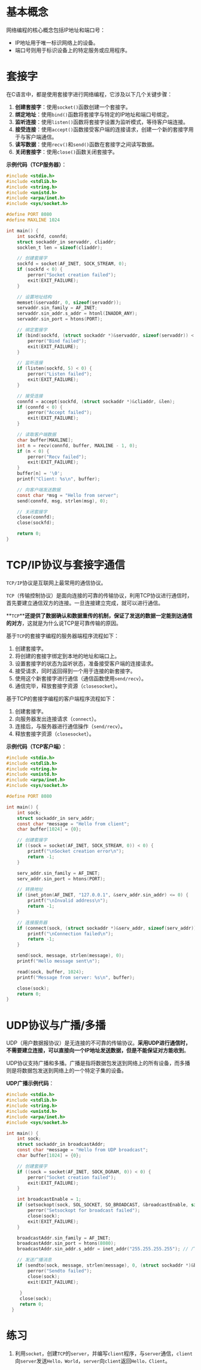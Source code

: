 # 基本概念

网络编程的核心概念包括IP地址和端口号：

- IP地址用于唯一标识网络上的设备。
- 端口号则用于标识设备上的特定服务或应用程序。

# 套接字

在C语言中，都是使用套接字进行网络编程，它涉及以下几个关键步骤：

1. **创建套接字**：使用`socket()`函数创建一个套接字。
2. **绑定地址**：使用`bind()`函数将套接字与特定的IP地址和端口号绑定。
3. **监听连接**：使用`listen()`函数将套接字设置为监听模式，等待客户端连接。
4. **接受连接**：使用`accept()`函数接受客户端的连接请求，创建一个新的套接字用于与客户端通信。
5. **读写数据**：使用`recv()`和`send()`函数在套接字之间读写数据。
6. **关闭套接字**：使用`close()`函数关闭套接字。

**示例代码（TCP服务器）**：

```C
#include <stdio.h>
#include <stdlib.h>
#include <string.h>
#include <unistd.h>
#include <arpa/inet.h>
#include <sys/socket.h>

#define PORT 8080
#define MAXLINE 1024

int main() {
    int sockfd, connfd;
    struct sockaddr_in servaddr, cliaddr;
    socklen_t len = sizeof(cliaddr);

    // 创建套接字
    sockfd = socket(AF_INET, SOCK_STREAM, 0);
    if (sockfd < 0) {
        perror("Socket creation failed");
        exit(EXIT_FAILURE);
    }

    // 设置地址结构
    memset(&servaddr, 0, sizeof(servaddr));
    servaddr.sin_family = AF_INET;
    servaddr.sin_addr.s_addr = htonl(INADDR_ANY);
    servaddr.sin_port = htons(PORT);

    // 绑定套接字
    if (bind(sockfd, (struct sockaddr *)&servaddr, sizeof(servaddr)) < 0) {
        perror("Bind failed");
        exit(EXIT_FAILURE);
    }

    // 监听连接
    if (listen(sockfd, 5) < 0) {
        perror("Listen failed");
        exit(EXIT_FAILURE);
    }

    // 接受连接
    connfd = accept(sockfd, (struct sockaddr *)&cliaddr, &len);
    if (connfd < 0) {
        perror("Accept failed");
        exit(EXIT_FAILURE);
    }

    // 读取客户端数据
    char buffer[MAXLINE];
    int n = recv(connfd, buffer, MAXLINE - 1, 0);
    if (n < 0) {
        perror("Recv failed");
        exit(EXIT_FAILURE);
    }
    buffer[n] = '\0';
    printf("Client: %s\n", buffer);

    // 向客户端发送数据
    const char *msg = "Hello from server";
    send(connfd, msg, strlen(msg), 0);

    // 关闭套接字
    close(connfd);
    close(sockfd);

    return 0;
}
```

# TCP/IP协议与套接字通信

`TCP/IP`协议是互联网上最常用的通信协议。

`TCP`（传输控制协议）是面向连接的可靠的传输协议，利用TCP协议进行通信时，首先要建立通信双方的连接。一旦连接建立完成，就可以进行通信。

**`TCP`****还提供了数据确认和数据重传的机制，保证了发送的数据一定能到达通信的对方**，这就是为什么说TCP是可靠传输的原因。

基于`TCP`的套接字编程的服务器端程序流程如下：

1. 创建套接字。
2. 将创建的套接字绑定到本地的地址和端口上。
3. 设置套接字的状态为监听状态，准备接受客户端的连接请求。
4. 接受请求，同时返回得到一个用于连接的新套接字。
5. 使用这个新套接字进行通信（通信函数使用`send/recv`）。
6. 通信完毕，释放套接字资源（`closesocket`）。

基于TCP的套接字编程的客户端程序流程如下：

1. 创建套接字。
2. 向服务器发出连接请求（`connect`）。
3. 连接后，与服务器进行通信操作（`send/recv`）。
4. 释放套接字资源（`closesocket`）。

**示例代码（TCP客户端）**：

```C
#include <stdio.h>
#include <stdlib.h>
#include <string.h>
#include <unistd.h>
#include <arpa/inet.h>
#include <sys/socket.h>

#define PORT 8080

int main() {
    int sock;
    struct sockaddr_in serv_addr;
    const char *message = "Hello from client";
    char buffer[1024] = {0};

    // 创建套接字
    if ((sock = socket(AF_INET, SOCK_STREAM, 0)) < 0) {
        printf("\nSocket creation error\n");
        return -1;
    }

    serv_addr.sin_family = AF_INET;
    serv_addr.sin_port = htons(PORT);

    // 转换地址
    if (inet_pton(AF_INET, "127.0.0.1", &serv_addr.sin_addr) <= 0) {
        printf("\nInvalid address\n");
        return -1;
    }

    // 连接服务器
    if (connect(sock, (struct sockaddr *)&serv_addr, sizeof(serv_addr)) < 0) {
        printf("\nConnection failed\n");
        return -1;
    }

    send(sock, message, strlen(message), 0);
    printf("Hello message sent\n");

    read(sock, buffer, 1024);
    printf("Message from server: %s\n", buffer);

    close(sock);
    return 0;
}
```

# UDP协议与广播/多播

UDP（用户数据报协议）是无连接的不可靠的传输协议。**采用UDP进行通信时，不需要建立连接，可以直接向一个IP地址发送数据，但是不能保证对方能收到**。

UDP协议支持广播和多播。广播是指将数据包发送到网络上的所有设备，而多播则是将数据包发送到网络上的一个特定子集的设备。

**UDP广播示例代码**：

```C
#include <stdio.h>
#include <stdlib.h>
#include <string.h>
#include <unistd.h>
#include <arpa/inet.h>
#include <sys/socket.h>

int main() {
    int sock;
    struct sockaddr_in broadcastAddr;
    const char *message = "Hello from UDP broadcast";
    char buffer[1024] = {0};

    // 创建套接字
    if ((sock = socket(AF_INET, SOCK_DGRAM, 0)) < 0) {
        perror("Socket creation failed");
        exit(EXIT_FAILURE);
    }

    int broadcastEnable = 1;
    if (setsockopt(sock, SOL_SOCKET, SO_BROADCAST, &broadcastEnable, sizeof(broadcastEnable)) < 0) {
        perror("Setsockopt for broadcast failed");
        close(sock);
        exit(EXIT_FAILURE);
    }

    broadcastAddr.sin_family = AF_INET;
    broadcastAddr.sin_port = htons(8080);
    broadcastAddr.sin_addr.s_addr = inet_addr("255.255.255.255"); // 广播地址

    // 发送广播消息
    if (sendto(sock, message, strlen(message), 0, (struct sockaddr *)&broadcastAddr, sizeof(broadcastAddr)) < 0) {
        perror("Sendto failed");
        close(sock);
        exit(EXIT_FAILURE);
        
     }
     close(sock);
     return 0;
  }
```

# 练习

1. 利用`socket`，创建`TCP`的`server`，并编写`client`程序，与`server`通信，`client`向`server`发送`Hello，World`，`server`向`client`返回`Hello，Client`。